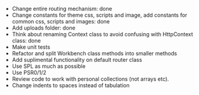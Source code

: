 - Change entire routing mechanism: done
- Change constants for theme css, scripts and image, add constants for common css, scripts and images: done
- Add uploads folder: done
- Think about renaming Context class to avoid confusing with HttpContext class: done
- Make unit tests
- Refactor and split Workbench class methods into smaller methods
- Add suplimental functionality on default router class
- Use SPL as much as possible
- Use PSR0/1/2
- Review code to work with personal collections (not arrays etc).
- Change indents to spaces instead of tabulation
